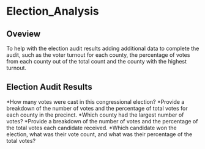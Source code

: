 # Election_Analysis
## Oveview 
To help with the election audit results adding additional data to complete the audit, such as the voter turnout for each county, the percentage of votes from each county out of the total count and the county with the highest turnout.
## Election Audit Results
*How many votes were cast in this congressional election?
*Provide a breakdown of the number of votes and the percentage of total votes for each county in the precinct.
*Which county had the largest number of votes?
*Provide a breakdown of the number of votes and the percentage of the total votes each candidate received.
*Which candidate won the election, what was their vote count, and what was their percentage of the total votes?
